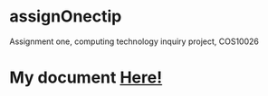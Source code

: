 # assignOnectip
Assignment one, computing technology inquiry project, COS10026

# My document <a target="_blank" href="https://docs.google.com/document/d/1dQYoGryimMx-uyRkDjf3EaJgIxXYaC8_91eXnw-ca-U/edit?usp=sharing">Here!</a>
